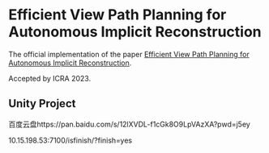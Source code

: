 # Efficient View Path Planning for Autonomous Implicit Reconstruction

The official implementation of the paper [Efficient View Path Planning for Autonomous Implicit Reconstruction]().

Accepted by ICRA 2023.

## Unity Project
百度云盘https://pan.baidu.com/s/12lXVDL-f1cGk8O9LpVAzXA?pwd=j5ey

10.15.198.53:7100/isfinish/?finish=yes
